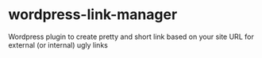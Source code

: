# wordpress-link-manager
Wordpress plugin to create pretty and short link based on your site URL for external (or internal) ugly links
